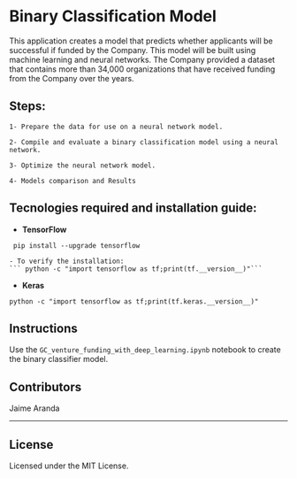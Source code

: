 # Binary Classification Model


This application creates a model that predicts whether applicants will be successful if funded by the Company. This model will be built using machine learning and neural networks. The Company provided a dataset that contains more than 34,000 organizations that have received funding from the Company over the years.


## Steps:

    1- Prepare the data for use on a neural network model.

    2- Compile and evaluate a binary classification model using a neural network.

    3- Optimize the neural network model. 
    
    4- Models comparison and Results



## Tecnologies required and installation guide:

* **TensorFlow**

``` pip install --upgrade tensorflow```

    - To verify the installation:
    ``` python -c "import tensorflow as tf;print(tf.__version__)"```

* **Keras**

``` python -c "import tensorflow as tf;print(tf.keras.__version__)" ```

## Instructions

Use the `GC_venture_funding_with_deep_learning.ipynb` notebook to create the binary classifier model.


## Contributors

Jaime Aranda


---

## License

Licensed under the MIT License.